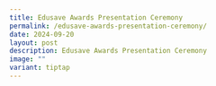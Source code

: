 ```yaml
---
title: Edusave Awards Presentation Ceremony
permalink: /edusave-awards-presentation-ceremony/
date: 2024-09-20
layout: post
description: Edusave Awards Presentation Ceremony
image: ""
variant: tiptap
---
```

